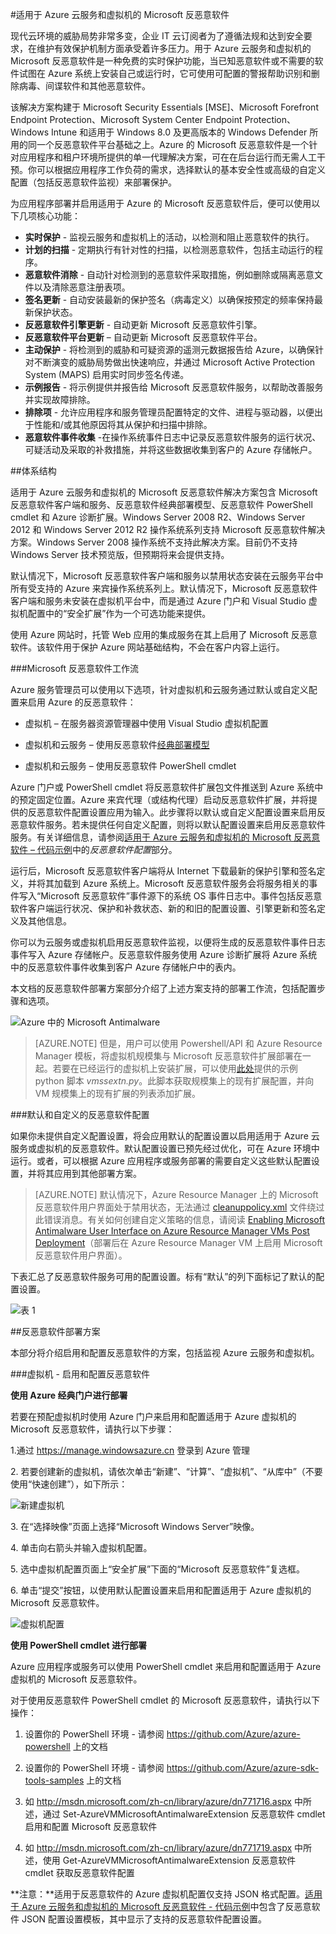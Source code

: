 <properties
   pageTitle="适用于 Azure 云服务和虚拟机的 Microsoft 反恶意软件 | Microsoft Azure"
   description="本文提供适用于 Azure 的 Microsoft 反恶意软件的体系结构概述，包括为 Azure 云服务和虚拟机启用、配置和部署保护时支持的方案与配置。我们将介绍可通过 Azure 服务管理 API、PowerShell 脚本、Azure 门户和 Visual Studio 访问的基本配置、管理与监视功能。"
   services="security"
   documentationCenter="na"
   authors="lingche"
   manager="shlan"
   editor="lingche"/>  


<tags
   ms.service="security"
   ms.devlang="na"
   ms.topic="article"
   ms.tgt_pltfrm="na"
   ms.workload="na"
   ms.date="09/19/2016"
   wacn.date="10/31/2016"
   ms.author="yurid"/>  


#适用于 Azure 云服务和虚拟机的 Microsoft 反恶意软件

现代云环境的威胁局势非常多变，企业 IT 云订阅者为了遵循法规和达到安全要求，在维护有效保护机制方面承受着许多压力。用于 Azure 云服务和虚拟机的 Microsoft 反恶意软件是一种免费的实时保护功能，当已知恶意软件或不需要的软件试图在 Azure 系统上安装自己或运行时，它可使用可配置的警报帮助识别和删除病毒、间谍软件和其他恶意软件。

该解决方案构建于 Microsoft Security Essentials [MSE]、Microsoft Forefront Endpoint Protection、Microsoft System Center Endpoint Protection、Windows Intune 和适用于 Windows 8.0 及更高版本的 Windows Defender 所用的同一个反恶意软件平台基础之上。Azure 的 Microsoft 反恶意软件是一个针对应用程序和租户环境所提供的单一代理解决方案，可在在后台运行而无需人工干预。你可以根据应用程序工作负荷的需求，选择默认的基本安全性或高级的自定义配置（包括反恶意软件监视）来部署保护。

为应用程序部署并启用适用于 Azure 的 Microsoft 反恶意软件后，便可以使用以下几项核心功能：

- **实时保护** - 监视云服务和虚拟机上的活动，以检测和阻止恶意软件的执行。
- **计划的扫描** - 定期执行有针对性的扫描，以检测恶意软件，包括主动运行的程序。
- **恶意软件消除** - 自动针对检测到的恶意软件采取措施，例如删除或隔离恶意文件以及清除恶意注册表项。
- **签名更新** - 自动安装最新的保护签名（病毒定义）以确保按预定的频率保持最新保护状态。
- **反恶意软件引擎更新** - 自动更新 Microsoft 反恶意软件引擎。
- **反恶意软件平台更新** – 自动更新 Microsoft 反恶意软件平台。
- **主动保护** - 将检测到的威胁和可疑资源的遥测元数据报告给 Azure，以确保针对不断演变的威胁局势做出快速响应，并通过 Microsoft Active Protection System (MAPS) 启用实时同步签名传递。
- **示例报告** - 将示例提供并报告给 Microsoft 反恶意软件服务，以帮助改善服务并实现故障排除。
- **排除项** - 允许应用程序和服务管理员配置特定的文件、进程与驱动器，以便出于性能和/或其他原因将其从保护和扫描中排除。
- **恶意软件事件收集** -在操作系统事件日志中记录反恶意软件服务的运行状况、可疑活动及采取的补救措施，并将这些数据收集到客户的 Azure 存储帐户。

##体系结构

适用于 Azure 云服务和虚拟机的 Microsoft 反恶意软件解决方案包含 Microsoft 反恶意软件客户端和服务、反恶意软件经典部署模型、反恶意软件 PowerShell cmdlet 和 Azure 诊断扩展。Windows Server 2008 R2、Windows Server 2012 和 Windows Server 2012 R2 操作系统系列支持 Microsoft 反恶意软件解决方案。Windows Server 2008 操作系统不支持此解决方案。目前仍不支持 Windows Server 技术预览版，但预期将来会提供支持。

默认情况下，Microsoft 反恶意软件客户端和服务以禁用状态安装在云服务平台中所有受支持的 Azure 来宾操作系统系列上。默认情况下，Microsoft 反恶意软件客户端和服务未安装在虚拟机平台中，而是通过 Azure 门户和 Visual Studio 虚拟机配置中的“安全扩展”作为一个可选功能来提供。

使用 Azure 网站时，托管 Web 应用的集成服务在其上启用了 Microsoft 反恶意软件。该软件用于保护 Azure 网站基础结构，不会在客户内容上运行。


###Microsoft 反恶意软件工作流

Azure 服务管理员可以使用以下选项，针对虚拟机和云服务通过默认或自定义配置来启用 Azure 的反恶意软件：

-   虚拟机 – 在服务器资源管理器中使用 Visual Studio 虚拟机配置

-   虚拟机和云服务 – 使用反恶意软件[经典部署模型](https://msdn.microsoft.com/zh-cn/library/azure/ee460799.aspx)

-   虚拟机和云服务 – 使用反恶意软件 PowerShell cmdlet

Azure 门户或 PowerShell cmdlet 将反恶意软件扩展包文件推送到 Azure 系统中的预定固定位置。Azure 来宾代理（或结构代理）启动反恶意软件扩展，并将提供的反恶意软件配置设置应用为输入。此步骤将以默认或自定义配置设置来启用反恶意软件服务。若未提供任何自定义配置，则将以默认配置设置来启用反恶意软件服务。有关详细信息，请参阅[适用于 Azure 云服务和虚拟机的 Microsoft 反恶意软件 – 代码示例](http://aka.ms/amazsamples "适用于 Azure 云服务和 VM 的 Microsoft 反恶意软件代码示例")中的*反恶意软件配置*部分。

运行后，Microsoft 反恶意软件客户端将从 Internet 下载最新的保护引擎和签名定义，并将其加载到 Azure 系统上。Microsoft 反恶意软件服务会将服务相关的事件写入“Microsoft 反恶意软件”事件源下的系统 OS 事件日志中。事件包括反恶意软件客户端运行状况、保护和补救状态、新的和旧的配置设置、引擎更新和签名定义及其他信息。

你可以为云服务或虚拟机启用反恶意软件监视，以便将生成的反恶意软件事件日志事件写入 Azure 存储帐户。反恶意软件服务使用 Azure 诊断扩展将 Azure 系统中的反恶意软件事件收集到客户 Azure 存储帐户中的表内。

本文档的反恶意软件部署方案部分介绍了上述方案支持的部署工作流，包括配置步骤和选项。

![Azure 中的 Microsoft Antimalware](./media/azure-security-antimalware/sec-azantimal-fig1.PNG)  


> [AZURE.NOTE] 但是，用户可以使用 Powershell/API 和 Azure Resource Manager 模板，将虚拟机规模集与 Microsoft 反恶意软件扩展部署在一起。若要在已经运行的虚拟机上安装扩展，可以使用[此处](https://github.com/gbowerman/vmsstools)提供的示例 python 脚本 *vmssextn.py*。此脚本获取规模集上的现有扩展配置，并向 VM 规模集上的现有扩展的列表添加扩展。

###默认和自定义的反恶意软件配置

如果你未提供自定义配置设置，将会应用默认的配置设置以启用适用于 Azure 云服务或虚拟机的反恶意软件。默认配置设置已预先经过优化，可在 Azure 环境中运行。或者，可以根据 Azure 应用程序或服务部署的需要自定义这些默认配置设置，并将其应用到其他部署方案。

> [AZURE.NOTE] 默认情况下，Azure Resource Manager 上的 Microsoft 反恶意软件用户界面处于禁用状态，无法通过 [cleanuppolicy.xml](https://blogs.msdn.microsoft.com/azuresecurity/2016/02/24/update-on-microsoft-antimalware-and-azure-resource-manager-arm-vms/) 文件绕过此错误消息。有关如何创建自定义策略的信息，请阅读 [Enabling Microsoft Antimalware User Interface on Azure Resource Manager VMs Post Deployment](https://blogs.msdn.microsoft.com/azuresecurity/2016/03/09/enabling-microsoft-antimalware-user-interface-post-deployment/)（部署后在 Azure Resource Manager VM 上启用 Microsoft 反恶意软件用户界面）。

下表汇总了反恶意软件服务可用的配置设置。标有“默认”的列下面标记了默认的配置设置。

![表 1](./media/azure-security-antimalware/sec-azantimal-tb18.PNG)  


##反恶意软件部署方案

本部分将介绍启用和配置反恶意软件的方案，包括监视 Azure 云服务和虚拟机。

###虚拟机 - 启用和配置反恶意软件

**使用 Azure 经典门户进行部署**

若要在预配虚拟机时使用 Azure 门户来启用和配置适用于 Azure 虚拟机的 Microsoft 反恶意软件，请执行以下步骤：


1\.通过 <https://manage.windowsazure.cn> 登录到 Azure 管理


2\. 若要创建新的虚拟机，请依次单击“新建”、“计算”、“虚拟机”、“从库中”（不要使用“快速创建”），如下所示：

![新建虚拟机](./media/azure-security-antimalware/sec-azantimal-fig3.PNG)  



3\. 在“选择映像”页面上选择“Microsoft Windows Server”映像。

4\. 单击向右箭头并输入虚拟机配置。

5\. 选中虚拟机配置页面上“安全扩展”下面的“Microsoft 反恶意软件”复选框。

6\. 单击“提交”按钮，以使用默认配置设置来启用和配置适用于 Azure 虚拟机的 Microsoft 反恶意软件。

![虚拟机配置](./media/azure-security-antimalware/sec-azantimal-fig4.PNG)  




**使用 PowerShell cmdlet 进行部署**

Azure 应用程序或服务可以使用 PowerShell cmdlet 来启用和配置适用于 Azure 虚拟机的 Microsoft 反恶意软件。

对于使用反恶意软件 PowerShell cmdlet 的 Microsoft 反恶意软件，请执行以下操作：

1. 设置你的 PowerShell 环境 - 请参阅 <https://github.com/Azure/azure-powershell> 上的文档

2. 设置你的 PowerShell 环境 - 请参阅 <https://github.com/Azure/azure-sdk-tools-samples> 上的文档

3. 如 <http://msdn.microsoft.com/zh-cn/library/azure/dn771716.aspx> 中所述，通过 Set-AzureVMMicrosoftAntimalwareExtension 反恶意软件 cmdlet 启用和配置 Microsoft 反恶意软件

4. 如 <http://msdn.microsoft.com/zh-cn/library/azure/dn771719.aspx> 中所述，使用 Get-AzureVMMicrosoftAntimalwareExtension 反恶意软件 cmdlet 获取反恶意软件配置

**注意：**适用于反恶意软件的 Azure 虚拟机配置仅支持 JSON 格式配置。[适用于 Azure 云服务和虚拟机的 Microsoft 反恶意软件 - 代码示例](http://aka.ms/amazsamples "适用于 Azure 云服务和虚拟机的 Microsoft 反恶意软件 - 代码示例")中包含了反恶意软件 JSON 配置设置模板，其中显示了支持的反恶意软件配置设置。

<!---HONumber=Mooncake_1024_2016-->